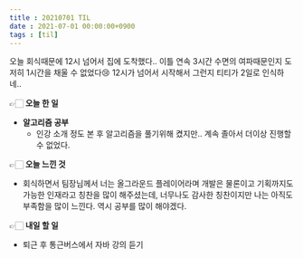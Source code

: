 ```yaml
---
title : 20210701 TIL
date : 2021-07-01 00:00:00+0900
tags : [til]
---
```


오늘 회식때문에 12시 넘어서 집에 도착했다.. 이틀 연속 3시간 수면의 여파때문인지 도저히 1시간을 채울 수 없었다😢
12시가 넘어서 시작해서 그런지 티티가 2일로 인식하네..

👉🏻 **오늘 한 일**
- **알고리즘 공부**
	- 인강 소개 정도 본 후 알고리즘을 풀기위해 켰지만.. 계속 졸아서 더이상 진행할 수 없었다.

👉🏻 **오늘 느낀 것**
- 회식하면서 팀장님께서 너는 올그라운드 플레이어라며 개발은 물론이고 기획까지도 가능한 인재라고 칭찬을 많이 해주셨는데, 너무나도 감사한 칭찬이지만 나는 아직도 부족함을 많이 느낀다. 역시 공부를 많이 해야겠다.

👉🏻 **내일 할 일**
- 퇴근 후 통근버스에서 자바 강의 듣기